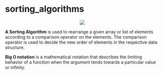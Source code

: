# sorting_algorithms
<p align="center">
  <img src="https://miro.medium.com/v2/resize:fit:1100/format:webp/1*bPpvELo9_QqQsDz7CSbwXQ.gif" />
</p>

**A Sorting Algorithm** is used to rearrange a given array or list of elements according to a comparison operator on the elements. The comparison operator is used to decide the new order of elements in the respective data structure.

**Big O notation** is a mathematical notation that describes the limiting behavior of a function when the argument tends towards a particular value or infinity. 
